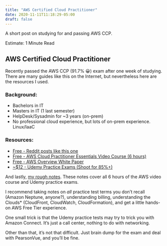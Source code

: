 ```yaml
---
title: "AWS Certified Cloud Practitioner"
date: 2020-11-11T11:18:29-05:00
draft: false
---
```


A short post on studying for and passing AWS CCP.

Estimate: 1 Minute Read

AWS Certified Cloud Practitioner
--------------------------------

Recently passed the AWS CCP (91.7% 😀) exam after one week of studying. There are many guides like this on the Internet, but nevertheless here are the resources I used.

### Background:

*   Bachelors in IT
*   Masters in IT (1 last semester)
*   HelpDesk/Sysadmin for ~3 years (on-prem)
*   No professional cloud experience, but lots of on-prem experience. Linux/IaaC

### Resources:

*   [Free - Reddit posts like this one](https://www.reddit.com/r/AWSCertifications/comments/b2m2vk/anyone_taken_the_aws_certified_cloud_practitioner/)
*   [Free - AWS Cloud Practitioner Essentials Video Course (6 hours)](https://www.aws.training/SessionSearch?pageNumber=1&courseId=17675)
*   [Free - AWS Overview White Paper](https://d0.awsstatic.com/whitepapers/aws-overview.pdf)
*   [~$12 - Udemy Practice Exams (Shoot for 85%+)](https://www.udemy.com/course/aws-certified-cloud-practitioner-practice-test/)

And lastly, [my rough notes](../AWSCloudPractitioner.pdf). These notes cover all 6 hours of the AWS video course and Udemy practice exams.

I recommend taking notes on _all_ practice test terms you don’t recall (Amazon Neptune, anyone?), understanding billing, understanding the Clouds\* (CloudFront, CloudWatch, CloudFormation), and get a little hands-on AWS Free Tier experience.

One small trick is that the Udemy practice tests may try to trick you with Amazon Connect. It’s just a call center, nothing to do with networking.

Other than that, it’s not that difficult. Just brain dump for the exam and deal with PearsonVue, and you’ll be fine.
